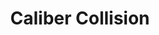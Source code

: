 ---
title: "Caliber Collision"
url: /baltimore/caliber-collision-north-howard-street/
shop: Autowerkstatt
---